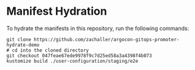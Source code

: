 # Manifest Hydration

To hydrate the manifests in this repository, run the following commands:

```shell
git clone https://github.com/zachaller/argocon-gitops-promoter-hydrate-demo
# cd into the cloned directory
git checkout 047feae67ede9978f9c7d25ed58a3a4398f4b073
kustomize build ./user-configuration/staging/e2e
```
